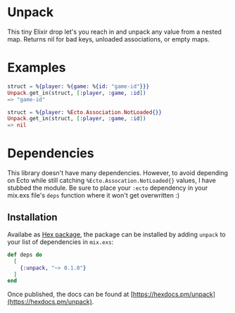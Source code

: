 # Unpack

This tiny Elixir drop let's you reach in and unpack any value from a nested map. Returns nil for bad keys, unloaded associations, or empty maps.

# Examples
```elixir
struct = %{player: %{game: %{id: "game-id"}}}
Unpack.get_in(struct, [:player, :game, :id])
=> "game-id"

struct = %{player: %Ecto.Association.NotLoaded{}}
Unpack.get_in(struct, [:player, :game, :id])
=> nil
```

# Dependencies

This library doesn't have many dependencies. However, to avoid depending on Ecto while still catching `%Ecto.Assocation.NotLoaded{}` values, I have stubbed the module. Be sure to place your `:ecto` dependency in your mix.exs file's `deps` function where it won't get overwritten :)

## Installation

Availabe as [Hex package](https://hex.pm/packages/unpack), the package can be installed by adding `unpack` to your list of dependencies in `mix.exs`:

```elixir
def deps do
  [
    {:unpack, "~> 0.1.0"}
  ]
end
```

Once published, the docs can be found at [https://hexdocs.pm/unpack](https://hexdocs.pm/unpack).
